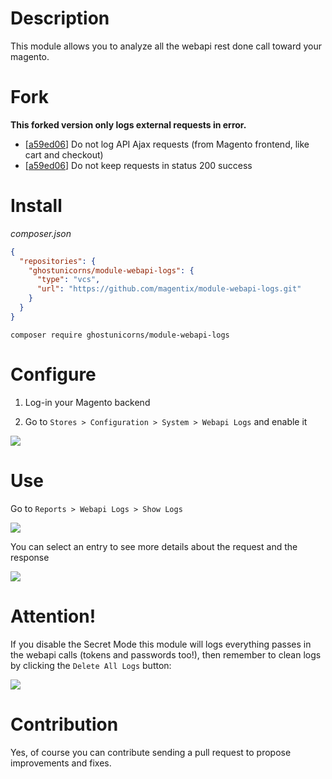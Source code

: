 # Description

This module allows you to analyze all the webapi rest done call toward your magento. 

# Fork

**This forked version only logs external requests in error.**

- [[a59ed06](https://github.com/magentix/module-webapi-logs/commit/a59ed068c3709c185a6437fcc22deb114e967d08#diff-ae26970ecab7df39eaa665075d03301cf7956854b75cebfb30caaac85570df37)] Do not log API Ajax requests (from Magento frontend, like cart and checkout)
- [[a59ed06](https://github.com/magentix/module-webapi-logs/commit/a59ed068c3709c185a6437fcc22deb114e967d08#diff-615f9126e7b3d9fc5c7cbe97fd8e8c8ba225ca5824fc34ef5c90e5a7645dc8a1)] Do not keep requests in status 200 success

# Install

*composer.json*

```json
{
  "repositories": {
    "ghostunicorns/module-webapi-logs": {
      "type": "vcs",
      "url": "https://github.com/magentix/module-webapi-logs.git"
    }
  }
}
```

`composer require ghostunicorns/module-webapi-logs`

# Configure

1. Log-in your Magento backend

2. Go to `Stores > Configuration > System > Webapi Logs` and enable it

<img src="https://github.com/ghostunicorns/module-webapi-logs/blob/main/screenshots/screen1.png" />

# Use

Go to `Reports > Webapi Logs > Show Logs`

<img src="https://github.com/ghostunicorns/module-webapi-logs/blob/main/screenshots/screen2.png" />

You can select an entry to see more details about the request and the response

<img src="https://github.com/ghostunicorns/module-webapi-logs/blob/main/screenshots/screen3.png" />

# Attention!

If you disable the Secret Mode this module will logs everything passes in the webapi calls (tokens and passwords too!), then remember to clean logs by clicking the `Delete All Logs` button:

<img src="https://github.com/ghostunicorns/module-webapi-logs/blob/main/screenshots/screen4.png" />

# Contribution

Yes, of course you can contribute sending a pull request to propose improvements and fixes.

